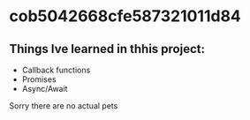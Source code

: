 # cob5042668cfe587321011d84

## Things Ive learned in thhis project:

- Callback functions
- Promises
- Async/Await


Sorry there are no actual pets
